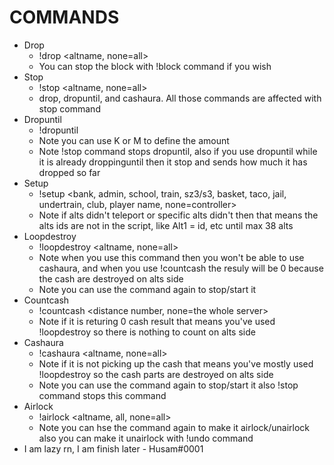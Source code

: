 # COMMANDS

+ Drop
  + !drop <altname, none=all>
  + You can stop the block with !block command if you wish
+ Stop
  + !stop <altname, none=all>
  + drop, dropuntil, and cashaura. All those commands are affected with stop command
+ Dropuntil
  + !dropuntil <amount>
  + Note you can use K or M to define the amount
  + Note !stop command stops dropuntil, also if you use dropuntil while it is already droppinguntil then it stop and sends how much it has dropped so far
+ Setup
  + !setup <bank, admin, school, train, sz3/s3, basket, taco, jail, undertrain, club, player name, none=controller>
  + Note if alts didn't teleport or specific alts didn't then that means the alts ids are not in the script, like Alt1 = id, etc until max 38 alts
+ Loopdestroy
  + !loopdestroy <altname, none=all>
  + Note when you use this command then you won't be able to use cashaura, and when you use !countcash the resuly will be 0 because the cash are destroyed on alts side
  + Note you can use the command again to stop/start it
+ Countcash
  + !countcash <distance number, none=the whole server>
  + Note if it is returing 0 cash result that means you've used !loopdestroy so there is nothing to count on alts side
+ Cashaura
  + !cashaura <altname, none=all>
  + Note if it is not picking up the cash that means you've mostly used !loopdestroy so the cash parts are destroyed on alts side
  + Note you can use the command again to stop/start it also !stop command stops this command
+ Airlock
  + !airlock <altname, all, none=all> <height number>
  + Note you can hse the command again to make it airlock/unairlock also you can make it unairlock with !undo command
+ I am lazy rn, I am finish later - Husam#0001
